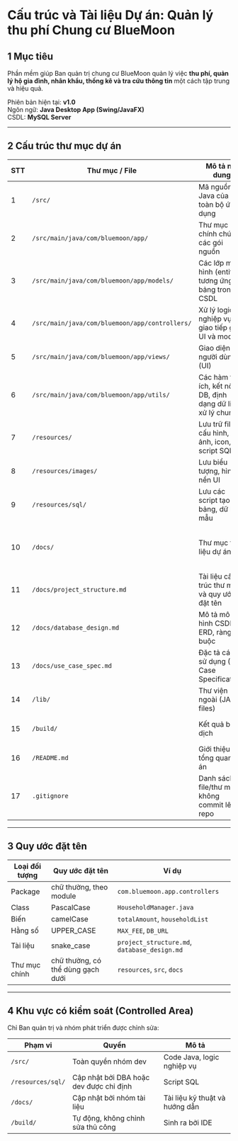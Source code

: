 # Cấu trúc và Tài liệu Dự án: Quản lý thu phí Chung cư BlueMoon

## 1️ Mục tiêu
Phần mềm giúp Ban quản trị chung cư BlueMoon quản lý việc **thu phí, quản lý hộ gia đình, nhân khẩu, thống kê và tra cứu thông tin** một cách tập trung và hiệu quả.

Phiên bản hiện tại: **v1.0**  
Ngôn ngữ: **Java Desktop App (Swing/JavaFX)**  
CSDL: **MySQL Server**

---

## 2️ Cấu trúc thư mục dự án

| STT | Thư mục / File | Mô tả nội dung | Ghi chú |
|-----|-----------------|----------------|---------|
| 1 | `/src/` | Mã nguồn Java của toàn bộ ứng dụng | Các package được tổ chức theo chức năng |
| 2 | `/src/main/java/com/bluemoon/app/` | Thư mục chính chứa các gói nguồn | |
| 3 | `/src/main/java/com/bluemoon/app/models/` | Các lớp mô hình (entity) tương ứng với bảng trong CSDL | Ví dụ: `Household.java`, `Resident.java`, `Fee.java` |
| 4 | `/src/main/java/com/bluemoon/app/controllers/` | Xử lý logic nghiệp vụ, giao tiếp giữa UI và model | |
| 5 | `/src/main/java/com/bluemoon/app/views/` | Giao diện người dùng (UI) | Dùng Swing hoặc JavaFX |
| 6 | `/src/main/java/com/bluemoon/app/utils/` | Các hàm tiện ích, kết nối DB, định dạng dữ liệu, xử lý chung | |
| 7 | `/resources/` | Lưu trữ file cấu hình, ảnh, icon, script SQL | |
| 8 | `/resources/images/` | Lưu biểu tượng, hình nền UI | |
| 9 | `/resources/sql/` | Lưu các script tạo bảng, dữ liệu mẫu | |
| 10 | `/docs/` | Thư mục tài liệu dự án | Dành cho hướng dẫn, mô tả cấu trúc, thiết kế, báo cáo |
| 11 | `/docs/project_structure.md` | Tài liệu cấu trúc thư mục và quy ước đặt tên | File hiện tại |
| 12 | `/docs/database_design.md` | Mô tả mô hình CSDL, ERD, ràng buộc | |
| 13 | `/docs/use_case_spec.md` | Đặc tả các ca sử dụng (Use Case Specification) | |
| 14 | `/lib/` | Thư viện ngoài (JAR files) | Ví dụ: MySQL Connector, JCalendar |
| 15 | `/build/` | Kết quả biên dịch | Tạo tự động, không cần push lên repo |
| 16 | `/README.md` | Giới thiệu tổng quan dự án | Hiển thị chính trên trang GitHub |
| 17 | `.gitignore` | Danh sách file/thư mục không commit lên repo | |

---

## 3️ Quy ước đặt tên

| Loại đối tượng | Quy ước đặt tên | Ví dụ |
|----------------|------------------|--------|
| Package | chữ thường, theo module | `com.bluemoon.app.controllers` |
| Class | PascalCase | `HouseholdManager.java` |
| Biến | camelCase | `totalAmount`, `householdList` |
| Hằng số | UPPER_CASE | `MAX_FEE`, `DB_URL` |
| Tài liệu | snake_case | `project_structure.md`, `database_design.md` |
| Thư mục chính | chữ thường, có thể dùng gạch dưới | `resources`, `src`, `docs` |

---

## 4️ Khu vực có kiểm soát (Controlled Area)
Chỉ Ban quản trị và nhóm phát triển được chỉnh sửa:

| Phạm vi | Quyền | Mô tả |
|----------|--------|-------|
| `/src/` | Toàn quyền nhóm dev | Code Java, logic nghiệp vụ |
| `/resources/sql/` | Cập nhật bởi DBA hoặc dev được chỉ định | Script SQL |
| `/docs/` | Cập nhật bởi nhóm tài liệu | Tài liệu kỹ thuật và hướng dẫn |
| `/build/` | Tự động, không chỉnh sửa thủ công | Sinh ra bởi IDE |

